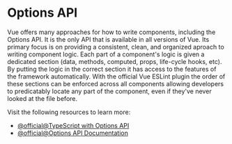 # Options API

Vue offers many approaches for how to write components, including the Options API. It is the only API that is available in all versions of Vue. Its primary focus is on providing a consistent, clean, and organized aproach to writing component logic. Each part of a component's logic is given a dedicated section (data, methods, computed, props, life-cycle hooks, etc). By putting the logic in the correct section it has access to the features of the framework automatically. With the official Vue ESLint plugin the order of these sections can be enforced across all components allowing developers to predicatably locate any part of the component, even if they've never looked at the file before.

Visit the following resources to learn more:

- [@official@TypeScript with Options API](https://vuejs.org/guide/typescript/options-api.html)
- [@official@Options API Documentation](https://vuejs.org/api/#options-api)
